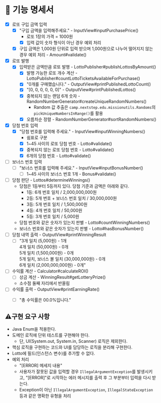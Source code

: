 # 🚀 기능 명세서

- [x] 로또 구입 금액 입력 
  - [x] "구입 금액을 입력해주세요." - InputView#inputPurchasePrice()
    - 로또 1장의 가격 = 1000원
    - [x] 입력 값이 숫자 형식이 아닌 경우 예외 처리
  - [x] 구입 금액은 1,000원 단위로 입력 받으며 1,000원으로 나누어 떨어지지 않는 경우 예외 처리 - Amount#validate()
- [x] 로또 발행 
  - [x] 입력받은 금액만큼 로또 발행 - LottoPublisher#publishLottosByAmount()
    - [x] 발행 가능한 로또 개수 계산 - LottoPublisher#countLottoTicketsAvailableForPurchase()
    - [x] "0개를 구매했습니다." - OutputView#printPublishedLottoCount()
    - [x] "[0, 0, 0, 0, 0, 0]" - OutputView#printPublishedLottos()
    - [x] 중복되지 않는 랜덤 6개 숫자 - RandomNumberGenerator#createUniqueRandomNumbers()
      - Random 값 추출은 `camp.nextstep.edu.missionutils.Randoms`의 `pickUniqueNumbersInRange()`를 활용
    - [x] 오름차순 정렬 - RandomNumberGenerator#sortRandomNumbers()
- [x] 당첨 번호 입력 
  - [x] "당첨 번호를 입력해 주세요." - InputView#inputWinningNumbers()
    - 쉼표로 구분
    - [x] 1~45 사이의 로또 당첨 번호 - Lotto#validate()
    - [x] 중복되지 않는 로또 당첨 번호 - Lotto#validate()
    - [x] 6개의 당첨 번호 - Lotto#validate()
- [ ] 보너스 번호 입력
  - [ ] "보너스 번호를 입력해 주세요." - InputView#inputBonusNumber()
    - [ ] 1~45 사이의 보너스 번호 1개 - Bonus#validate()
- [ ] 당첨 판단 - Lottos#determineWinnings()
  - 당첨은 1등부터 5등까지 있다. 당첨 기준과 금액은 아래와 같다.
    - 1등: 6개 번호 일치 / 2,000,000,000원
    - 2등: 5개 번호 + 보너스 번호 일치 / 30,000,000원
    - 3등: 5개 번호 일치 / 1,500,000원
    - 4등: 4개 번호 일치 / 50,000원
    - 5등: 3개 번호 일치 / 5,000원
  - 당첨 번호와 같은 숫자가 있는지 판별 - Lotto#countWinningNumbers()
  - 보너스 번호와 같은 숫자가 있는지 판별 - Lotto#hasBonusNumber()
- [ ] 당첨 내역 출력 - OutputView#printWinningResult
  - [ ] "3개 일치 (5,000원) - 1개\
    4개 일치 (50,000원) - 0개\
    5개 일치 (1,500,000원) - 0개\
    5개 일치, 보너스 볼 일치 (30,000,000원) - 0개\
    6개 일치 (2,000,000,000원) - 0개"
- [ ] 수익률 계산 - Calculator#calculateROI()
  - [ ] 상금 계산 - WinningResult#getLotteryPrize()
  - 소수점 둘째 자리에서 반올림
- [ ] 수익률 출력 - OutputView#printEarningRate()
  - [ ] "총 수익률은 00.0%입니다." 



## ⚠️구현 요구 사항
- Java Enum을 적용한다.
- 도메인 로직에 단위 테스트를 구현해야 한다.
  - 단, UI(System.out, System.in, Scanner) 로직은 제외한다.
- 핵심 로직을 구현하는 코드와 UI를 담당하는 로직을 분리해 구현한다.
- Lotto에 필드(인스턴스 변수)를 추가할 수 없다.
- 예외 처리
  - "[ERROR] 메세지 내용"
  - 사용자가 잘못된 값을 입력할 경우 `IllegalArgumentException`를 발생시키고, "[ERROR]"로 시작하는 에러 메시지를 출력 후 그 부분부터 입력을 다시 받는다.
  - Exception이 아닌 `IllegalArgumentException`, `IllegalStateException` 등과 같은 명확한 유형을 처리
